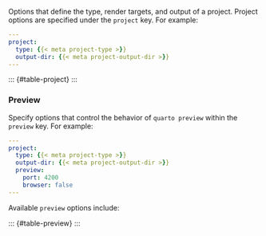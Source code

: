 Options that define the type, render targets, and output of a project. Project options are specified under the `project` key. For example:

``` yaml
---
project:
  type: {{< meta project-type >}}
  output-dir: {{< meta project-output-dir >}}
---
```

::: {#table-project}
:::

### Preview

Specify options that control the behavior of `quarto preview` within the `preview` key. For example:

``` yaml
---
project:
  type: {{< meta project-type >}}
  output-dir: {{< meta project-output-dir >}}
  preview:
    port: 4200
    browser: false
---
```

Available `preview` options include:

::: {#table-preview}
:::
